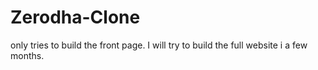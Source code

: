 ﻿# Zerodha-Clone
 only tries to build the front page. I will try to build the full website i a few months. 
